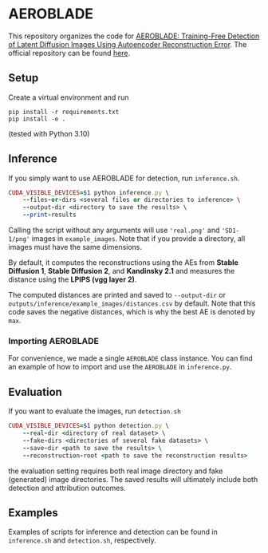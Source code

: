 # AEROBLADE

This repository organizes the code for [AEROBLADE: Training-Free Detection of Latent Diffusion Images Using Autoencoder Reconstruction Error](https://openaccess.thecvf.com/content/CVPR2024/html/Ricker_AEROBLADE_Training-Free_Detection_of_Latent_Diffusion_Images_Using_Autoencoder_Reconstruction_CVPR_2024_paper.html). The official repository can be found [here](https://github.com/jonasricker/aeroblade).


## Setup
Create a virtual environment and run
```
pip install -r requirements.txt
pip install -e .
```
(tested with Python 3.10)


## Inference
If you simply want to use AEROBLADE for detection, run `inference.sh`.
```ruby
CUDA_VISIBLE_DEVICES=$1 python inference.py \
    --files-or-dirs <several files or directories to inference> \
    --output-dir <directory to save the results> \
    --print-results
```
Calling the script without any arguments will use `'real.png'` and `'SD1-1/png'` images in `example_images`.
Note that if you provide a directory, all images must have the same dimensions.

By default, it computes the reconstructions using the AEs from **Stable Diffusion 1**, **Stable Diffusion 2**, and **Kandinsky 2.1** and measures the distance using the **LPIPS (vgg layer 2)**.

The computed distances are printed and saved to `--output-dir` or `outputs/inference/example_images/distances.csv` by default. Note that this code saves the negative distances, which is why the best AE is denoted by `max`.

### Importing AEROBLADE

For convenience, we made a single `AEROBLADE` class instance. You can find an example of how to import and use the `AEROBLADE` in `inference.py`.


## Evaluation
If you want to evaluate the images, run `detection.sh`
```ruby
CUDA_VISIBLE_DEVICES=$1 python detection.py \
    --real-dir <directory of real dataset> \
    --fake-dirs <directories of several fake datasets> \
    --save-dir <path to save the results> \
    --reconstruction-root <path to save the reconstruction results>
```
the evaluation setting requires both real image directory and fake (generated) image directories.
The saved results will ultimately include both detection and attribution outcomes.


## Examples
Examples of scripts for inference and detection can be found in `inference.sh` and `detection.sh`, respectively.

